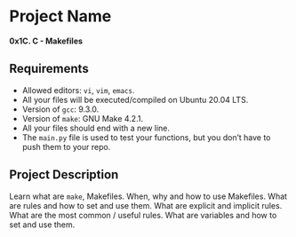 # Project Name
**0x1C. C - Makefiles**
##  Requirements
*   Allowed editors: `vi`, `vim`, `emacs`.
*   All your files will be executed/compiled on Ubuntu 20.04 LTS.
*	Version of `gcc`: 9.3.0.
*	Version of `make`: GNU Make 4.2.1.
*   All your files should end with a new line.
*	The `main.py` file is used to test your functions, but you don’t have to push them to your repo.

## Project Description
Learn what are `make`, Makefiles.
When, why and how to use Makefiles.
What are rules and how to set and use them.
What are explicit and implicit rules.
What are the most common / useful rules.
What are variables and how to set and use them.

